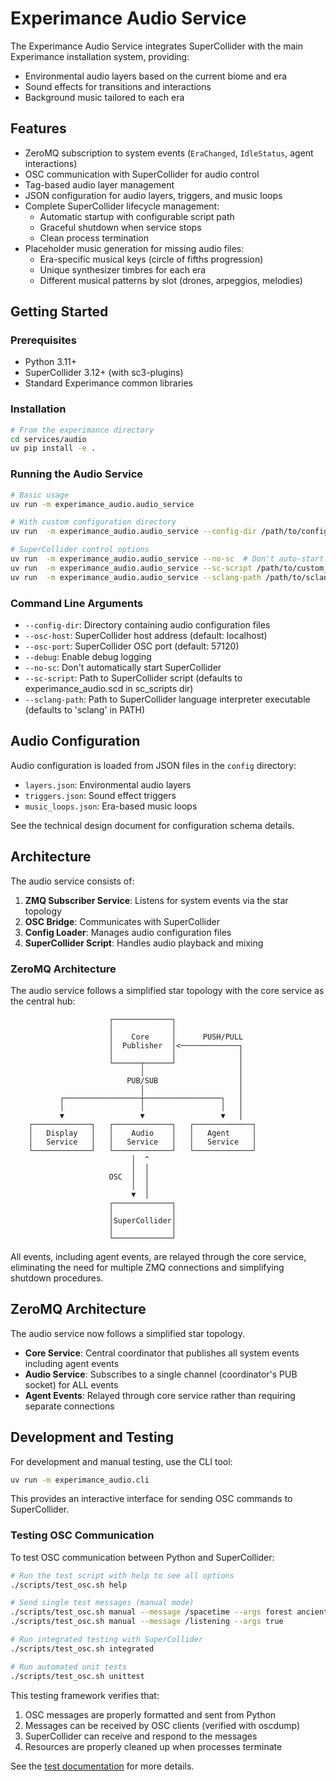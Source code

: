 # Experimance Audio Service

The Experimance Audio Service integrates SuperCollider with the main Experimance installation system, providing:
- Environmental audio layers based on the current biome and era
- Sound effects for transitions and interactions 
- Background music tailored to each era

## Features

- ZeroMQ subscription to system events (`EraChanged`, `IdleStatus`, agent interactions)
- OSC communication with SuperCollider for audio control
- Tag-based audio layer management
- JSON configuration for audio layers, triggers, and music loops
- Complete SuperCollider lifecycle management:
  - Automatic startup with configurable script path
  - Graceful shutdown when service stops
  - Clean process termination
- Placeholder music generation for missing audio files:
  - Era-specific musical keys (circle of fifths progression)
  - Unique synthesizer timbres for each era
  - Different musical patterns by slot (drones, arpeggios, melodies)

## Getting Started

### Prerequisites

- Python 3.11+
- SuperCollider 3.12+ (with sc3-plugins)
- Standard Experimance common libraries

### Installation

```bash
# From the experimance directory
cd services/audio
uv pip install -e .
```

### Running the Audio Service

```bash
# Basic usage
uv run -m experimance_audio.audio_service

# With custom configuration directory
uv run  -m experimance_audio.audio_service --config-dir /path/to/config

# SuperCollider control options
uv run  -m experimance_audio.audio_service --no-sc  # Don't auto-start SuperCollider
uv run  -m experimance_audio.audio_service --sc-script /path/to/custom_script.scd  # Use custom script
uv run  -m experimance_audio.audio_service --sclang-path /path/to/sclang  # Custom SuperCollider executable
```

### Command Line Arguments

- `--config-dir`: Directory containing audio configuration files
- `--osc-host`: SuperCollider host address (default: localhost)
- `--osc-port`: SuperCollider OSC port (default: 57120)
- `--debug`: Enable debug logging
- `--no-sc`: Don't automatically start SuperCollider
- `--sc-script`: Path to SuperCollider script (defaults to experimance_audio.scd in sc_scripts dir)
- `--sclang-path`: Path to SuperCollider language interpreter executable (defaults to 'sclang' in PATH)

## Audio Configuration

Audio configuration is loaded from JSON files in the `config` directory:

- `layers.json`: Environmental audio layers
- `triggers.json`: Sound effect triggers
- `music_loops.json`: Era-based music loops

See the technical design document for configuration schema details.

## Architecture

The audio service consists of:

1. **ZMQ Subscriber Service**: Listens for system events via the star topology
2. **OSC Bridge**: Communicates with SuperCollider
3. **Config Loader**: Manages audio configuration files
4. **SuperCollider Script**: Handles audio playback and mixing

### ZeroMQ Architecture

The audio service follows a simplified star topology with the core service as the central hub:

```
                      ┌─────────────┐
                      │             │
                      │    Core     │      PUSH/PULL
                      │  Publisher  │<─────────────┐
                      │             │              │
                      └──────┬──────┘              │
                             │                     │
                          PUB/SUB                  │
                             │                     │
           ┌─────────────────┼─────────────────┐   │ 
           │                 │                 │   │
           ▼                 ▼                 ▼   │
    ┌─────────────┐   ┌─────────────┐   ┌─────────────┐
    │   Display   │   │    Audio    │   │   Agent     │
    │   Service   │   │   Service   │   │   Service   │
    └─────────────┘   └─────────────┘   └─────────────┘
                           │  ^              
                           │  │              
                      OSC  │  │              
                           │  │              
                           ▼  │              
                      ┌─────────────┐        
                      │             │        
                      │SuperCollider│
                      │             │
                      └─────────────┘
```

All events, including agent events, are relayed through the core service, eliminating the need for multiple ZMQ connections and simplifying shutdown procedures.

## ZeroMQ Architecture

The audio service now follows a simplified star topology. 

- **Core Service**: Central coordinator that publishes all system events including agent events
- **Audio Service**: Subscribes to a single channel (coordinator's PUB socket) for ALL events
- **Agent Events**: Relayed through core service rather than requiring separate connections


## Development and Testing

For development and manual testing, use the CLI tool:

```bash
uv run -m experimance_audio.cli
```

This provides an interactive interface for sending OSC commands to SuperCollider.

### Testing OSC Communication

To test OSC communication between Python and SuperCollider:

```bash
# Run the test script with help to see all options
./scripts/test_osc.sh help

# Send single test messages (manual mode)
./scripts/test_osc.sh manual --message /spacetime --args forest ancient
./scripts/test_osc.sh manual --message /listening --args true

# Run integrated testing with SuperCollider
./scripts/test_osc.sh integrated

# Run automated unit tests
./scripts/test_osc.sh unittest
```

This testing framework verifies that:
1. OSC messages are properly formatted and sent from Python
2. Messages can be received by OSC clients (verified with oscdump)
3. SuperCollider can receive and respond to the messages
4. Resources are properly cleaned up when processes terminate

See the [test documentation](tests/README.md) for more details.
